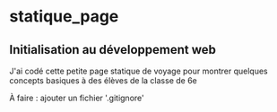 # statique_page


## Initialisation au développement web

J'ai codé cette petite page statique de voyage pour montrer quelques concepts basiques à des élèves de la classe de 6e 

À faire : ajouter un fichier '.gitignore'
